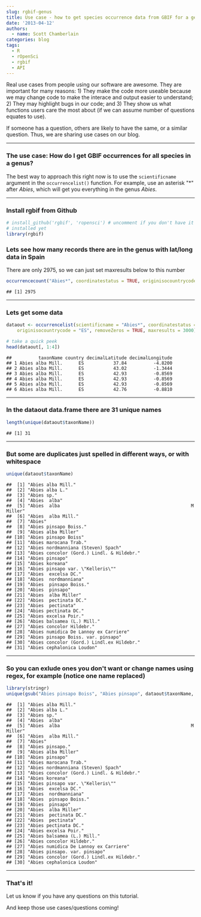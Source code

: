 ```yaml
---
slug: rgbif-genus
title: Use case - how to get species occurrence data from GBIF for a genus
date: '2013-04-12'
authors:
  - name: Scott Chamberlain
categories: blog
tags:
  - R
  - rOpenSci
  - rgbif
  - API
---
```


Real use cases from people using our software are awesome. They are important for many reasons: 1) They make the code more useable because we may change code to make the interace and output easier to understand; 2) They may highlight bugs in our code; and 3) They show us what functions users care the most about (if we can assume number of questions equates to use).

If someone has a question, others are likely to have the same, or a similar question. Thus, we are sharing use cases on our blog.

***************

### The use case: How do I get GBIF occurrences for all species in a genus?

The best way to approach this right now is to use the `scientificname` argument in the `occurrencelist()` function. For example, use an asterisk "*" after _Abies_, which will get you everything in the genus _Abies_.

***************

### Install rgbif from Github

```r
# install_github('rgbif', 'ropensci') # uncomment if you don't have it
# installed yet
library(rgbif)
```


### Lets see how many records there are in the genus with lat/long data in Spain

There are only 2975, so we can just set maxresults below to this number


```r
occurrencecount("Abies*", coordinatestatus = TRUE, originisocountrycode = "ES")
```

```
## [1] 2975
```


***************

### Lets get some data

```r
dataout <- occurrencelist(scientificname = "Abies*", coordinatestatus = TRUE,
    originisocountrycode = "ES", removeZeros = TRUE, maxresults = 3000)

# take a quick peek
head(dataout[, 1:4])
```

```
##          taxonName country decimalLatitude decimalLongitude
## 1 Abies alba Mill.      ES           37.84          -4.8200
## 2 Abies alba Mill.      ES           43.02          -1.3444
## 3 Abies alba Mill.      ES           42.93          -0.8569
## 4 Abies alba Mill.      ES           42.93          -0.8569
## 5 Abies alba Mill.      ES           42.93          -0.8569
## 6 Abies alba Mill.      ES           42.76          -0.8810
```


***************

### In the dataout data.frame there are 31 unique names

```r
length(unique(dataout$taxonName))
```

```
## [1] 31
```


***************

### But some are duplicates just spelled in different ways, or with whitespace

```r
unique(dataout$taxonName)
```

```
##  [1] "Abies alba Mill."
##  [2] "Abies alba L."
##  [3] "Abies sp."
##  [4] "Abies  alba"
##  [5] "Abies  alba                                                 M Miller"
##  [6] "Abies  alba Mill."
##  [7] "Abies"
##  [8] "Abies pinsapo Boiss."
##  [9] "Abies alba Miller"
## [10] "Abies pinsapo Boiss"
## [11] "Abies marocana Trab."
## [12] "Abies nordmanniana (Steven) Spach"
## [13] "Abies concolor (Gord.) Lindl. & Hildebr."
## [14] "Abies pinsapo"
## [15] "Abies koreana"
## [16] "Abies pinsapo var. \"Kelleris\""
## [17] "Abies  excelsa DC."
## [18] "Abies  nordmanniana"
## [19] "Abies  pinsapo Boiss."
## [20] "Abies  pinsapo"
## [21] "Abies  alba Miller"
## [22] "Abies  pectinata DC."
## [23] "Abies  pectinata"
## [24] "Abies pectinata DC."
## [25] "Abies excelsa Poir."
## [26] "Abies balsamea (L.) Mill."
## [27] "Abies concolor Hildebr."
## [28] "Abies numidica De Lannoy ex Carriere"
## [29] "Abies pinsapo Boiss. var. pinsapo"
## [30] "Abies concolor (Gord.) Lindl.ex Hildebr."
## [31] "Abies cephalonica Loudon"
```


***************

### So you can exlude ones you don't want or change names using regex, for example (notice one name replaced)

```r
library(stringr)
unique(gsub("Abies pinsapo Boiss", "Abies pinsapo", dataout$taxonName, fixed = TRUE))
```

```
##  [1] "Abies alba Mill."
##  [2] "Abies alba L."
##  [3] "Abies sp."
##  [4] "Abies  alba"
##  [5] "Abies  alba                                                 M Miller"
##  [6] "Abies  alba Mill."
##  [7] "Abies"
##  [8] "Abies pinsapo."
##  [9] "Abies alba Miller"
## [10] "Abies pinsapo"
## [11] "Abies marocana Trab."
## [12] "Abies nordmanniana (Steven) Spach"
## [13] "Abies concolor (Gord.) Lindl. & Hildebr."
## [14] "Abies koreana"
## [15] "Abies pinsapo var. \"Kelleris\""
## [16] "Abies  excelsa DC."
## [17] "Abies  nordmanniana"
## [18] "Abies  pinsapo Boiss."
## [19] "Abies  pinsapo"
## [20] "Abies  alba Miller"
## [21] "Abies  pectinata DC."
## [22] "Abies  pectinata"
## [23] "Abies pectinata DC."
## [24] "Abies excelsa Poir."
## [25] "Abies balsamea (L.) Mill."
## [26] "Abies concolor Hildebr."
## [27] "Abies numidica De Lannoy ex Carriere"
## [28] "Abies pinsapo. var. pinsapo"
## [29] "Abies concolor (Gord.) Lindl.ex Hildebr."
## [30] "Abies cephalonica Loudon"
```

***************

### That's it!

Let us know if you have any questions on this tutorial.

And keep those use cases/questions coming!
